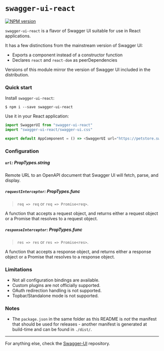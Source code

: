 # `swagger-ui-react`

[![NPM version](https://badge.fury.io/js/swagger-ui-react.svg)](http://badge.fury.io/js/swagger-ui-react)

`swagger-ui-react` is a flavor of Swagger UI suitable for use in React applications.

It has a few distinctions from the mainstream version of Swagger UI:
* Exports a component instead of a constructor function
* Declares `react` and `react-dom` as peerDependencies

Versions of this module mirror the version of Swagger UI included in the distribution.

### Quick start

Install `swagger-ui-react`:

```
$ npm i --save swagger-ui-react
```

Use it in your React application:

```js
import SwaggerUI from "swagger-ui-react"
import "swagger-ui-react/swagger-ui.css"

export default AppComponent = () => <SwaggerUI url="https://petstore.swagger.io/v2/swagger.json" />
```

### Configuration

##### `url`: PropTypes.string

Remote URL to an OpenAPI document that Swagger UI will fetch, parse, and display.

##### `requestInterceptor`: PropTypes.func

> `req => req` or `req => Promise<req>`.

A function that accepts a request object, and returns either a request object
or a Promise that resolves to a request object.

##### `responseInterceptor`: PropTypes.func

> `res => res` or `res => Promise<res>`.

A function that accepts a response object, and returns either a response object
or a Promise that resolves to a response object.

### Limitations

* Not all configuration bindings are available.
* Custom plugins are not officially supported.
* OAuth redirection handling is not supported.
* Topbar/Standalone mode is not supported.

### Notes

* The `package.json` in the same folder as this README is _not_ the manifest that should be used for releases - another manifest is generated at build-time and can be found in `./dist/`.

---

For anything else, check the [Swagger-UI](https://github.com/swagger-api/swagger-ui) repository.

